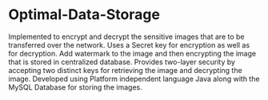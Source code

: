 # Optimal-Data-Storage
Implemented to encrypt and decrypt the sensitive images that are to be transferred over the network.
Uses a Secret key for encryption as well as for decryption.
Add watermark to the image and then encrypting the image that is stored in centralized database.
Provides two-layer security by accepting two distinct keys for retrieving the image and decrypting the image.
Developed using Platform independent language Java along with the MySQL Database for storing the images.

